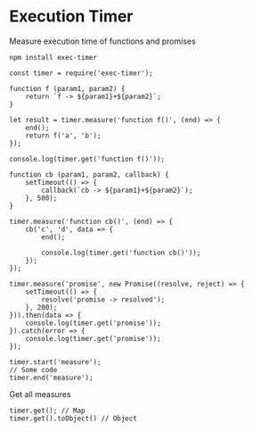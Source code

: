 # Execution Timer

Measure execution time of functions and promises

`npm install exec-timer`

```
const timer = require('exec-timer');
```

```
function f (param1, param2) {
    return `f -> ${param1}+${param2}`;
}

let result = timer.measure('function f()', (end) => {
    end();
    return f('a', 'b');
});

console.log(timer.get('function f()'));
```

```
function cb (param1, param2, callback) {
    setTimeout(() => {
        callback(`cb -> ${param1}+${param2}`);
    }, 500);
}

timer.measure('function cb()', (end) => {
    cb('c', 'd', data => {
        end();

        console.log(timer.get('function cb()'));
    });
});
```

```
timer.measure('promise', new Promise((resolve, reject) => {
    setTimeout(() => {
        resolve('promise -> resolved');
    }, 200);
})).then(data => {
    console.log(timer.get('promise'));
}).catch(error => {
    console.log(timer.get('promise'));
});
```

```
timer.start('measure');
// Some code
timer.end('measure');
```

Get all measures
```
timer.get(); // Map
timer.get().toObject() // Object
```